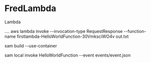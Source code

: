 # FredLambda
Lambda

....
 aws lambda invoke --invocation-type RequestResponse  --function-name firstlambda-HelloWorldFunction-30VmksciWO4v out.txt

 sam build --use-container

 sam local invoke HelloWorldFunction --event events/event.json

